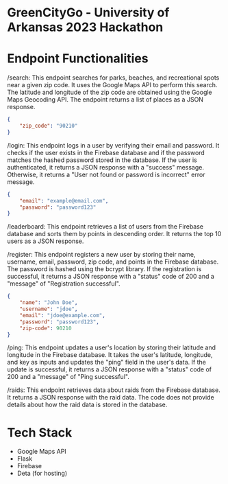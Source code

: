 # GreenCityGo - University of Arkansas 2023 Hackathon

# Endpoint Functionalities
/search: This endpoint searches for parks, beaches, and recreational spots near a given zip code. It uses the Google Maps API to perform this search. The latitude and longitude of the zip code are obtained using the Google Maps Geocoding API. The endpoint returns a list of places as a JSON response.

```json
{
    "zip_code": "90210"
}   
```

/login: This endpoint logs in a user by verifying their email and password. It checks if the user exists in the Firebase database and if the password matches the hashed password stored in the database. If the user is authenticated, it returns a JSON response with a "success" message. Otherwise, it returns a "User not found or password is incorrect" error message.

```json
{
    "email": "example@email.com",
    "password": "password123"
}
```

/leaderboard: This endpoint retrieves a list of users from the Firebase database and sorts them by points in descending order. It returns the top 10 users as a JSON response.

/register: This endpoint registers a new user by storing their name, username, email, password, zip code, and points in the Firebase database. The password is hashed using the bcrypt library. If the registration is successful, it returns a JSON response with a "status" code of 200 and a "message" of "Registration successful".

```json
{
    "name": "John Doe",
    "username": "jdoe",
    "email": "jdoe@example.com",
    "password": "password123",
    "zip-code": 90210
}
```

/ping: This endpoint updates a user's location by storing their latitude and longitude in the Firebase database. It takes the user's latitude, longitude, and key as inputs and updates the "ping" field in the user's data. If the update is successful, it returns a JSON response with a "status" code of 200 and a "message" of "Ping successful".

/raids: This endpoint retrieves data about raids from the Firebase database. It returns a JSON response with the raid data. The code does not provide details about how the raid data is stored in the database.

# Tech Stack
- Google Maps API
- Flask
- Firebase
- Deta (for hosting)